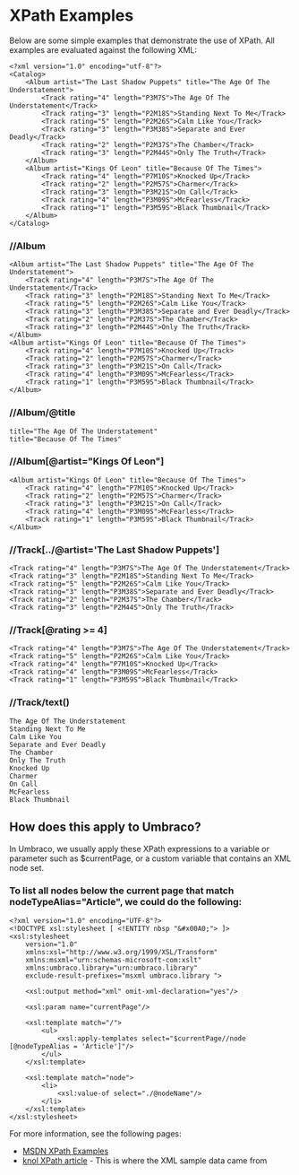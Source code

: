 # XPath Examples

Below are some simple examples that demonstrate the use of XPath. All examples are evaluated against the following XML:

	<?xml version="1.0" encoding="utf-8"?>
	<Catalog>
	    <Album artist="The Last Shadow Puppets" title="The Age Of The Understatement">
        	<Track rating="4" length="P3M7S">The Age Of The Understatement</Track>
	        <Track rating="3" length="P2M18S">Standing Next To Me</Track>
    	    <Track rating="5" length="P2M26S">Calm Like You</Track>
        	<Track rating="3" length="P3M38S">Separate and Ever Deadly</Track>
	        <Track rating="2" length="P2M37S">The Chamber</Track>
    	    <Track rating="3" length="P2M44S">Only The Truth</Track>
	    </Album>
    	<Album artist="Kings Of Leon" title="Because Of The Times">
        	<Track rating="4" length="P7M10S">Knocked Up</Track>
	        <Track rating="2" length="P2M57S">Charmer</Track>
    	    <Track rating="3" length="P3M21S">On Call</Track>
        	<Track rating="4" length="P3M09S">McFearless</Track>
	        <Track rating="1" length="P3M59S">Black Thumbnail</Track>
    	</Album>
	</Catalog>

### //Album

	<Album artist="The Last Shadow Puppets" title="The Age Of The Understatement">
        <Track rating="4" length="P3M7S">The Age Of The Understatement</Track>
        <Track rating="3" length="P2M18S">Standing Next To Me</Track>
        <Track rating="5" length="P2M26S">Calm Like You</Track>
        <Track rating="3" length="P3M38S">Separate and Ever Deadly</Track>
        <Track rating="2" length="P2M37S">The Chamber</Track>
        <Track rating="3" length="P2M44S">Only The Truth</Track>
    </Album>
    <Album artist="Kings Of Leon" title="Because Of The Times">
        <Track rating="4" length="P7M10S">Knocked Up</Track>
        <Track rating="2" length="P2M57S">Charmer</Track>
        <Track rating="3" length="P3M21S">On Call</Track>
        <Track rating="4" length="P3M09S">McFearless</Track>
        <Track rating="1" length="P3M59S">Black Thumbnail</Track>
    </Album>

### //Album/@title

	title="The Age Of The Understatement"
	title="Because Of The Times"

### //Album\[@artist="Kings Of Leon"]

	<Album artist="Kings Of Leon" title="Because Of The Times">
		<Track rating="4" length="P7M10S">Knocked Up</Track>
		<Track rating="2" length="P2M57S">Charmer</Track>
		<Track rating="3" length="P3M21S">On Call</Track>
		<Track rating="4" length="P3M09S">McFearless</Track>
		<Track rating="1" length="P3M59S">Black Thumbnail</Track>
	</Album>

### //Track\[../@artist='The Last Shadow Puppets']

	<Track rating="4" length="P3M7S">The Age Of The Understatement</Track>
	<Track rating="3" length="P2M18S">Standing Next To Me</Track>
	<Track rating="5" length="P2M26S">Calm Like You</Track>
	<Track rating="3" length="P3M38S">Separate and Ever Deadly</Track>
	<Track rating="2" length="P2M37S">The Chamber</Track>
	<Track rating="3" length="P2M44S">Only The Truth</Track>

### //Track\[@rating >= 4]

	<Track rating="4" length="P3M7S">The Age Of The Understatement</Track>
	<Track rating="5" length="P2M26S">Calm Like You</Track>
	<Track rating="4" length="P7M10S">Knocked Up</Track>
	<Track rating="4" length="P3M09S">McFearless</Track>
	<Track rating="1" length="P3M59S">Black Thumbnail</Track>

### //Track/text()

	The Age Of The Understatement
	Standing Next To Me
	Calm Like You
	Separate and Ever Deadly
	The Chamber
	Only The Truth
	Knocked Up
	Charmer
	On Call
	McFearless
	Black Thumbnail

## How does this apply to Umbraco?

In Umbraco, we usually apply these XPath expressions to a variable or parameter such as $currentPage, or a custom variable that contains an XML node set.

### To list all nodes below the current page that match nodeTypeAlias="Article", we could do the following:

	<?xml version="1.0" encoding="UTF-8"?>
	<!DOCTYPE xsl:stylesheet [ <!ENTITY nbsp "&#x00A0;"> ]>
	<xsl:stylesheet 
		version="1.0" 
		xmlns:xsl="http://www.w3.org/1999/XSL/Transform" 
		xmlns:msxml="urn:schemas-microsoft-com:xslt"
		xmlns:umbraco.library="urn:umbraco.library" 
		exclude-result-prefixes="msxml umbraco.library ">

		<xsl:output method="xml" omit-xml-declaration="yes"/>

		<xsl:param name="currentPage"/>

		<xsl:template match="/">
    		<ul>
				<xsl:apply-templates select="$currentPage//node [@nodeTypeAlias = 'Article']"/>
			</ul>
		</xsl:template>
	
		<xsl:template match="node">
			<li>
				<xsl:value-of select="./@nodeName"/>
			</li>
		</xsl:template>
	</xsl:stylesheet>

For more information, see the following pages:

- [MSDN XPath Examples](http://msdn.microsoft.com/en-us/library/ms256086.aspx)
- [knol XPath article](http://knol.google.com/k/jackie-sprott/xpath/2i2dcklqevrpq/6) - This is where the XML sample data came from